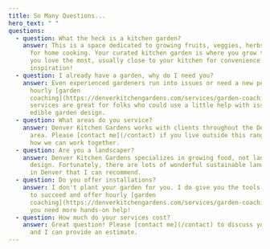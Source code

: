 ```yaml
---
title: So Many Questions...
hero_text: " "
questions:
  - question: What the heck is a kitchen garden?
    answer: This is a space dedicated to growing fruits, veggies, herbs and flowers
      for home cooking. Your curated kitchen garden is where you grow the foods
      you love the most, usually close to your kitchen for convenience and
      inspiration!
  - question: I already have a garden, why do I need you?
    answer: Even experienced gardeners run into issues or need a new perspective. My
      hourly [garden
      coaching](https://denverkitchengardens.com/services/garden-coaching)
      services are great for folks who could use a little help with issues or
      edible garden design.
  - question: What areas do you service?
    answer: Denver Kitchen Gardens works with clients throughout the Denver-Metro
      area. Please [contact me](/contact) if you live outside this range to see
      how we can work together.
  - question: Are you a landscaper?
    answer: Denver Kitchen Gardens specializes in growing food, not landscape
      design. Fortunately, there are lots of wonderful sustainable landscapers
      in Denver that I can recommend.
  - question: Do you offer installations?
    answer: I don't plant your garden for you. I do give you the tools and knowledge
      to succeed and offer hourly [garden
      coaching](https://denverkitchengardens.com/services/garden-coaching) if
      you need more hands-on help!
  - question: How much do your services cost?
    answer: Great question! Please [contact me](/contact) to discuss your project
      and I can provide an estimate.
---
```

